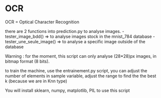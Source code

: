 # OCR 
OCR = Optical Character Recognition 


there are 2 functions into prediction.py to analyse images.
	-	tester_image_bdd() => to analyse images stock in the mnist_784 database
	-	tester_une_seule_image() => to analyse a specific image outside of the database 

Warning :
	for the moment, this script can only analyse (28*28)px images, in bitmap format (8 bits).

to train the machine, use the entrainement.py script, you can adjust the number of elements in sample variable, adjust the range to find the the best k (because we are in Knn type)

You will install sklearn, numpy, matplotlib, PIL to use this script 